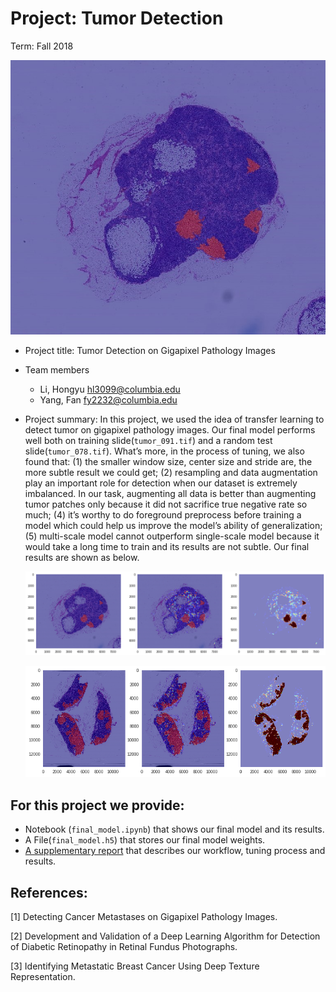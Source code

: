 # Project: Tumor Detection

Term: Fall 2018

![cover](./data/cover.jpg)

- Project title: Tumor Detection on Gigapixel Pathology Images

- Team members

  - Li, Hongyu hl3099@columbia.edu
  - Yang, Fan fy2232@columbia.edu

- Project summary: In this project, we used the idea of transfer learning to detect tumor on gigapixel pathology images. Our final model performs well both on training slide(`tumor_091.tif`) and a random test slide(`tumor_078.tif`). What’s more, in the process of tuning, we also found that: (1) the smaller window size, center size and stride are, the more subtle result we could get; (2) resampling and data augmentation play an important role for detection when our dataset is extremely imbalanced. In our task, augmenting all data is better than augmenting tumor patches only because it did not sacrifice true negative rate so much; (4) it’s worthy to do foreground preprocess before training a model which could help us improve the model’s ability of generalization; (5) multi-scale model cannot outperform single-scale model because it would take a long time to train and its results are not subtle.  Our final results are shown as below.

  ![Training Result](./output/final_output_training.png)

  ![Test Result](./output/final_output_test.png) 




## For this project we provide: 

  - Notebook (`final_model.ipynb`) that shows our final model and its results. 
  - A File(`final_model.h5`) that stores our final model weights.
  - [A supplementary report](https://github.com/Hongyu-Li/Tumor/blob/master/Tumor%20Detection%20on%20Gigapixel%20Pathology%20Images.pdf) that describes our workflow, tuning process and results.




## References:

[1] Detecting Cancer Metastases on Gigapixel Pathology Images.

[2] Development and Validation of a Deep Learning Algorithm for Detection of Diabetic Retinopathy in Retinal Fundus Photographs. 

[3] Identifying Metastatic Breast Cancer Using Deep Texture Representation. 
